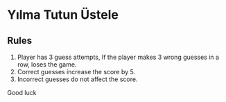 # Yılma Tutun Üstele
## Rules
 1. Player has 3 guess attempts, If the player makes 3 wrong guesses in a row, loses the game.
 2. Correct guesses increase the score by 5.
 3. Incorrect guesses do not affect the score.

Good luck
